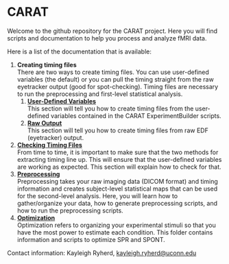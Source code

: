 # CARAT

Welcome to the github repository for the CARAT project. Here you will find scripts and documentation to help you process and analyze fMRI data.

Here is a list of the documentation that is available:

1. **Creating timing files**  
There are two ways to create timing files. You can use user-defined variables (the default) or you can pull the timing straight from the raw eyetracker output (good for spot-checking). Timing files are necessary to run the preprocessing and first-level statistical analysis.
	1. **[User-Defined Variables](./Timing/UserDefinedTimings.md)**  
This section will tell you how to create timing files from the user-defined variables contained in the CARAT ExperimentBuilder scripts.
	2. **[Raw Output](./Timing/RawEDFTimings)**  
This section will tell you how to create timing files from raw EDF (eyetracker) output. 
3. **[Checking Timing Files](./Timing/SpotChecks)**  
From time to time, it is important to make sure that the two methods for extracting timing line up. This will ensure that the user-defined variables are working as expected. This section will explain how to check for that.
4. **[Preprocessing](./Preprocessing/)**  
Preprocessing takes your raw imaging data (DICOM format) and timing information and creates subject-level statistical maps that can be used for the second-level analysis. Here, you will learn how to gather/organize your data, how to generate preprocessing scripts, and how to run the preprocessing scripts.
5. **[Optimization](./optimization/)**  
Optimization refers to organizing your experimental stimuli so that you have the most power to estimate each condition. This folder contains information and scripts to optimize SPR and SPONT.



Contact information: Kayleigh Ryherd, [kayleigh.ryherd@uconn.edu](mailto:kayleigh.ryherd@uconn.edu)